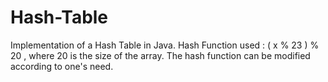 # Hash-Table

Implementation of a Hash Table in Java.
Hash Function used : ( x % 23 ) % 20  ,
where 20 is the size of the array. The hash function can be modified according to one's need.
